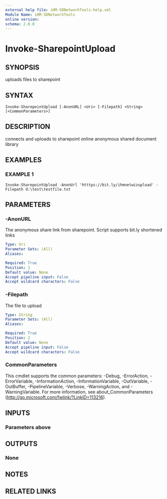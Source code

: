 ```yaml
---
external help file: iHM-SDNetworkTools-help.xml
Module Name: iHM-SDNetworkTools
online version:
schema: 2.0.0
---
```


# Invoke-SharepointUpload

## SYNOPSIS
uploads files to sharepoint

## SYNTAX

```
Invoke-SharepointUpload [-AnonURL] <Uri> [-Filepath] <String> [<CommonParameters>]
```

## DESCRIPTION
connects and uploads to sharepoint online anonymous shared document library

## EXAMPLES

### EXAMPLE 1
```
Invoke-SharepointUpload -AnonUrl 'htttps://bit.ly/ihmnetwizupload' -Filepath d:\test\testfile.txt
```

## PARAMETERS

### -AnonURL
The anonymous share link from sharepoint.
Script supports bit.ly shortened links

```yaml
Type: Uri
Parameter Sets: (All)
Aliases:

Required: True
Position: 1
Default value: None
Accept pipeline input: False
Accept wildcard characters: False
```

### -Filepath
The file to upload

```yaml
Type: String
Parameter Sets: (All)
Aliases:

Required: True
Position: 2
Default value: None
Accept pipeline input: False
Accept wildcard characters: False
```

### CommonParameters
This cmdlet supports the common parameters: -Debug, -ErrorAction, -ErrorVariable, -InformationAction, -InformationVariable, -OutVariable, -OutBuffer, -PipelineVariable, -Verbose, -WarningAction, and -WarningVariable.
For more information, see about_CommonParameters (http://go.microsoft.com/fwlink/?LinkID=113216).

## INPUTS

### Parameters above
## OUTPUTS

### None
## NOTES

## RELATED LINKS
